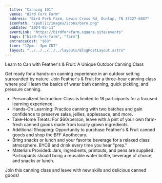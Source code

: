 ```yaml
---
  title: "Canning 101"
  venue: "Bird Fork Farm"
  address: "Bird Fork Farm, Lewis Cross Rd, Dunlap, TN 37327-6807"
  iconPath: "/public/images/icons/barn.png"
  pubDate: "2024-05-11"
  eventLink: "https://birdforkfarm.square.site/events"
  tags: ["bird-fork-farm", "farm"]
  entranceCost: "$60"
  time: "12pm - 3pm CDT"
  layout: "../../../../../layouts/BlogPostLayout.astro"
---
```



Learn to Can with Feather's & Fruit: A Unique Outdoor Canning Class

Get ready for a hands-on canning experience in an outdoor setting surrounded by nature. Join Feather's & Fruit for a three-hour canning class where you'll learn the basics of water bath canning, quick pickling, and pressure canning.

- Personalized Instruction: Class is limited to 18 participants for a focused learning experience.
- Hands-On Learning: Practice canning with two batches and gain confidence to preserve salsa, jellies, applesauce, and more.
- Take-Home Treats: For $60/person, leave with a pint of your own farm-fresh canned goods made from locally grown ingredients.
- Additional Shopping: Opportunity to purchase Feather's & Fruit canned goods and shop the BFF Apothecary.
- Bring snacks or lunch and your favorite beverage for a relaxed class atmosphere. BYOB and drink every time you hear "prep."
- Materials Provided: Jars, ingredients, printouts, and pens are supplied. Participants should bring a reusable water bottle, beverage of choice, and snacks or lunch.

Join this canning class and leave with new skills and delicious canned goods!
